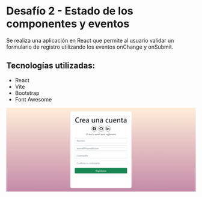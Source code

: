 # Desafío 2 - Estado de los componentes y eventos

Se realiza una aplicación en React que permite al usuario validar un formulario de registro utilizando los eventos onChange y onSubmit.

## Tecnologías utilizadas:
- React
- Vite
- Bootstrap
- Font Awesome

![alt text](image-1.png)
